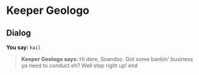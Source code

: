 # Keeper Geologo
## Dialog

**You say:** `hail`



>**Keeper Geologo says:** Hi dere, Soandso.  Got some bankin' business ya need to conduct eh? Well step right up!
end
